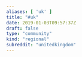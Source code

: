 ```yaml
---
aliases: [ 'uk' ]
title: "#uk"
date: 2019-01-03T09:57:37Z
draft: false
type: "community"
kind: "regional"
subreddit: "unitedkingdom"
---
```

